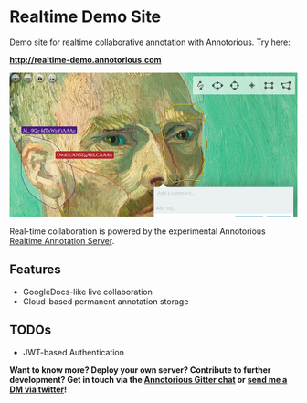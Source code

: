 # Realtime Demo Site

Demo site for realtime collaborative annotation with Annotorious. Try here:

__<http://realtime-demo.annotorious.com>__

![Social preview image](social.jpg)

Real-time collaboration is powered by the experimental Annotorious
[Realtime Annotation Server](https://github.com/recogito/realtime-annotation-server).

## Features

- GoogleDocs-like live collaboration
- Cloud-based permanent annotation storage

## TODOs

- JWT-based Authentication

__Want to know more? Deploy your own server? Contribute to further development? Get in touch via the 
[Annotorious Gitter chat](https://gitter.im/recogito/annotorious) or
[send me a DM via twitter](https://twitter.com/aboutgeo)!__

